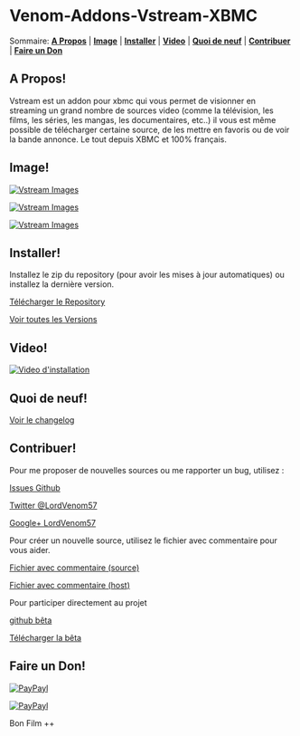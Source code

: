 Venom-Addons-Vstream-XBMC
=================

Sommaire: **[A Propos](#a-propos)** | **[Image](#image)** | **[Installer](#installer)** | **[Video](#video)** | **[Quoi de neuf](#quoi-de-neuf)** | **[Contribuer](#contribuer)** | **[Faire un Don](#faire-un-don)** 

## A Propos!

Vstream est un addon pour xbmc qui vous permet de visionner en streaming un grand nombre de sources video (comme la télévision, les films, les séries, les mangas, les documentaires, etc..) il vous est même possible de télécharger certaine source, de les mettre en favoris ou de voir la bande annonce. Le tout depuis XBMC et 100% français.

## Image!

[![Vstream Images](http://img11.hostingpics.net/pics/524157Sanstitre1.jpg)](http://img11.hostingpics.net/pics/524157Sanstitre1.jpg)

[![Vstream Images](http://img11.hostingpics.net/pics/406095Sanstitre2.jpg)](http://img11.hostingpics.net/pics/406095Sanstitre2.jpg)

[![Vstream Images](http://img11.hostingpics.net/pics/642751Sanstitre3.jpg)](http://img11.hostingpics.net/pics/642751Sanstitre3.jpg)

## Installer!

Installez le zip du repository (pour avoir les mises à jour automatiques) ou installez la dernière version.

[Télécharger le Repository](https://github.com/Kodi-vStream/venom-xbmc-addons/releases/tag/Repository)

[Voir toutes les Versions](https://github.com/Kodi-vStream/venom-xbmc-addons/releases/)

## Video!

[![Video d'installation](http://img.youtube.com/vi/1uS5gbd8jpE/0.jpg)](https://www.youtube.com/watch?v=1uS5gbd8jpE)


## Quoi de neuf!

[Voir le changelog](https://github.com/Kodi-vStream/venom-xbmc-addons/blob/Beta/plugin.video.vstream/changelog.txt)


## Contribuer!

Pour me proposer de nouvelles sources ou me rapporter un bug, utilisez :

[Issues Github](https://github.com/Kodi-vStream/venom-xbmc-addons/issues)

[Twitter @LordVenom57](https://twitter.com/LordVenom57)

[Google+ LordVenom57](https://plus.google.com/+LordVenom57/posts)


Pour créer un nouvelle source, utilisez le fichier avec commentaire pour vous aider.

[Fichier avec commentaire (source)](https://github.com/Kodi-vStream/venom-xbmc-addons/blob/Beta/ajouter_une_source.py)

[Fichier avec commentaire (host)](https://github.com/Kodi-vStream/venom-xbmc-addons/blob/Beta/ajouter_un_hebergeur.py)


Pour participer directement au projet

[github bêta](https://github.com/Kodi-vStream/venom-xbmc-addons/tree/Beta)

[Télécharger la bêta](https://minhaskamal.github.io/DownGit/#/home?url=https:%2F%2Fgithub.com%2FKodi-vStream%2Fvenom-xbmc-addons%2Ftree%2FBeta%2Fplugin.video.vstream)


## Faire un Don!

[![PayPayl](https://img.shields.io/badge/Paypal-Me-yellow.svg)](http://paypal.me/vstream)


[![PayPayl](https://img.shields.io/badge/Paypal-CB-green.svg)](https://www.paypal.com/cgi-bin/webscr?cmd=_s-xclick&hosted_button_id=NG5VVH8BMNLBJ)


Bon Film ++

